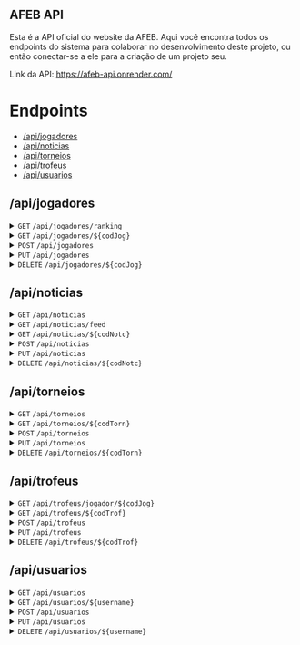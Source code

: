 ## AFEB API

Esta é a API oficial do website da AFEB. Aqui você encontra todos os endpoints
do sistema para colaborar no desenvolvimento deste projeto, ou então conectar-se
a ele para a criação de um projeto seu.

Link da API: <a href="https://afeb-api.onrender.com/">https://afeb-api.onrender.com/</a>

# Endpoints

* [/api/jogadores](#apijogadores)
* [/api/noticias](#apinoticias)
* [/api/torneios](#apitorneios)
* [/api/trofeus](#apitrofeus)
* [/api/usuarios](#apiusuarios)

## /api/jogadores

<details>
  <summary> <code>GET</code> <code>/api/jogadores/ranking</code> </summary>

  ### Descrição

  Retorna um ranking com o Top 10 jogadores mais bem rankeados da AFEB.

  ### Parâmetros

  > Nenhum

  ### Status codes

  | Status Code | Description |
  | :--- | :--- |
  | 200 | `OK` |
  | 500 | `INTERNAL SERVER ERROR` |

  ### Response
  ```js
  {
    "ranking": []object,
    "message": string || null,
    "error": string || null
  }
  ```

  Exemplo:
  ```js
  {
    "message": "Ranking encontrado com sucesso!",
    "ranking": [
      {
        "codJog": 1,
        "nome": "Lucas Guedes",
        "apelido": "Guedes",
        "tituloAFEB": "MNB",
        "info": "Fundador da AFEB.",
        "eloRapid": 3200,
        "eloBlitz": 3400,
        "dataNascimento": "2005-09-02",
        "trofeus": null
      },
      {
        "codJog": 2,
        "nome": "Bye",
        "apelido": null,
        "tituloAFEB": "GMB",
        "info": "O bye",
        "eloRapid": 9999,
        "eloBlitz": 9999,
        "dataNascimento": "0000-01-01",
        "trofeus": null
      }
    ]
  }
  ```
</details>

<details>
  <summary> <code>GET</code> <code>/api/jogadores/${codJog}</code> </summary>

  ### Descrição

  Retorna os dados de um jogador, juntamente de suas premiações na AFEB.

  ### Parâmetros

  | param.    |  tipo     | data type   | desc.                                                            |
  |-----------|-----------|-------------|------------------------------------------------------------------|
  | codJog    |  required | string      | Código do jogador a ser buscado.                                 |

  ### Status codes

  | Status Code | Description |
  | :--- | :--- |
  | 200 | `OK` |
  | 404 | `NOT FOUND` |
  | 500 | `INTERNAL SERVER ERROR` |

  ### Response
  ```js
  {
    "jogador": object,
    "message": string || null,
    "error": string || null
  }
  ```

  Exemplo:
  ```js
  {
    "jogador": {
      "codJog": 2,
      "nome": "Bye",
      "apelido": null,
      "tituloAFEB": "GMB",
      "info": "O bye",
      "eloRapid": 9999,
      "eloBlitz": 9999,
      "dataNascimento": "0000-01-01",
      "trofeus": [
        {
          "codTrof": 0,
          "codJog": 0,
          "codTorn": 0,
          "torneio": "1º Campeonato Mundial da FIDE",
          "posicao": 1
        }
      ]
    },
    "message": "Jogador encontrado com sucesso!"
  }
  ```
</details>

<details>
  <summary> <code>POST</code> <code>/api/jogadores</code> </summary>

  ### Descrição

  Registra um novo jogador no sistema

  ### Status codes

  | Status Code | Description |
  | :--- | :--- |
  | 201 | `CREATED` |
  | 400 | `BAD REQUEST` |
  | 500 | `INTERNAL SERVER ERROR` |

  ### Request body
  ```js
  {
    "nome": string,
    "apelido": string || null,
    "tituloAFEB": string || null,
    "info": string || null,
    "eloRapid": Number || null,
    "eloBlitz": Number || null,
    "dataNascimento": string
  }
  ```

  Exemplo:
  ```js
  {
    "nome": "Bye",
    "apelido": "Ciao",
    "tituloAFEB": "GMB",
    "info": "O bye.",
    "eloRapid": 9999,
    "eloBlitz": 9999,
    "dataNascimento": "1287-01-01"
  }
  ```

  ### Response
  ```js
  {
    "message": string || null,
    "error": string || null
  }
  ```

  Exemplo:
  ```js
  {
    "message": "Jogador registrado com sucesso!"
  }
  ```
</details>

<details>
  <summary> <code>PUT</code> <code>/api/jogadores</code> </summary>

  ### Descrição

  Atualiza os dados de um jogador no sistema

  ### Status codes

  | Status Code | Description |
  | :--- | :--- |
  | 200 | `OK` |
  | 400 | `BAD REQUEST` |
  | 404 | `NOT FOUND` |
  | 500 | `INTERNAL SERVER ERROR` |

  ### Request body
  ```js
  {
    "codJog": Number,
    "nome": string,
    "apelido": string || null,
    "tituloAFEB": string || null,
    "info": string || null,
    "eloRapid": Number || null,
    "eloBlitz": Number || null,
    "dataNascimento": string
  }
  ```

  Exemplo:
  ```js
  {
    "codJog": 0,
    "nome": "Bye",
    "apelido": "Ciao",
    "tituloAFEB": "GMB",
    "info": "O bye.",
    "eloRapid": 9999,
    "eloBlitz": 9999,
    "dataNascimento": "1287-01-01"
  }
  ```

  ### Response
  ```js
  {
    "message": string || null,
    "error": string || null
  }
  ```

  Exemplo:
  ```js
  {
    "message": "Jogador atualizado com sucesso!"
  }
  ```
</details>

<details>
  <summary> <code>DELETE</code> <code>/api/jogadores/${codJog}</code> </summary>

  ### Descrição

  Exclui um jogador permanentemente do sistema.

  ### Parâmetros

  | param.    |  tipo     | data type   | desc.                                                            |
  |-----------|-----------|-------------|------------------------------------------------------------------|
  | codJog    |  required | string      | Código do jogador a ser excluído.                                |

  ### Status codes

  | Status Code | Description |
  | :--- | :--- |
  | 200 | `OK` |
  | 400 | `BAD REQUEST` |
  | 404 | `NOT FOUND` |
  | 500 | `INTERNAL SERVER ERROR` |

  ### Response
  ```js
  {
    "message": string || null,
    "error": string || null
  }
  ```

  Exemplo:
  ```js
  {
    "message": "Jogador excluído com sucesso!"
  }
  ```
</details>

## /api/noticias

<details>
  <summary> <code>GET</code> <code>/api/noticias</code> </summary>

  ### Descrição

  Retorna todas as notícias da AFEB.

  > Em desenvolvimento
</details>

<details>
  <summary> <code>GET</code> <code>/api/noticias/feed</code> </summary>

  ### Descrição

  Retorna as 6 últimas notícias da AFEB.

  ### Parâmetros

  > Nenhum

  ### Status codes

  | Status Code | Description |
  | :--- | :--- |
  | 200 | `OK` |
  | 500 | `INTERNAL SERVER ERROR` |

  ### Response
  ```js
  {
    "noticias": []object || null,
    "message": string || null,
    "error": string || null
  }
  ```

  Exemplo:
  ```js
  {
    "message": "Notícias encontradas com sucesso!",
    "noticias": [
      {
        "codNotc": 1,
        "codAutor": "OGrandePoderosoB",
        "titulo": "AFEB continua existindo",
        "noticia": "Atualização para o dia de hoje: A AFEB ainda existe.",
        "dataPublicacao": "2023-11-24 11:23:50"
      }
    ]
  }
  ```
</details>

<details>
  <summary> <code>GET</code> <code>/api/noticias/${codNotc}</code> </summary>

  ### Descrição

  Retorna uma notícia específica do jornal da AFEB a partir de seu código.

  ### Parâmetros

  | param.    |  tipo     | data type   | desc.                                                            |
  |-----------|-----------|-------------|------------------------------------------------------------------|
  | codNotc   |  required | string      | Código de notícia a ser retornada.                               |

  ### Status codes

  | Status Code | Description |
  | :--- | :--- |
  | 200 | `OK` |
  | 404 | `NOT FOUND` |
  | 500 | `INTERNAL SERVER ERROR` |

  ### Response
  ```js
  {
    "noticia": object || null,
    "message": string || null,
    "error": string || null
  }
  ```

  Exemplo:
  ```js
  {
    "message": "Notícia encontrada com sucesso!",
    "noticia": {
      "codNotc": 7,
      "codAutor": "LucasMoraesGuede",
      "titulo": "Murilo Holtz se abstém do Torneio de Chess 960",
      "noticia": "A partir de hoje, quinta-feira (16), Murilo Holtz não irá mais participar do Torneio de Chess 960, pois irá fazer uma viagem aos Estados Unidos, e não será capaz de comparecer ao torneio até sexta-feira da próxima semana (24). Assim, o torneio agora acontecerá apenas entre 8 participantes e com um forte competidor a menos.",
      "dataPublicacao": "2023-11-16 17:38:59"
    }
  }
  ```
</details>

<details>
  <summary> <code>POST</code> <code>/api/noticias</code> </summary>

  ### Descrição

  Cria uma nova notícia.

  ### Status codes

  | Status Code | Description |
  | :--- | :--- |
  | 201 | `CREATED` |
  | 400 | `BAD REQUEST` |
  | 500 | `INTERNAL SERVER ERROR` |

  ### Request body
  ```js
  {
    "codAutor": string,
    "titulo": string,
    "noticia": string
  }
  ```

  Exemplo:
  ```js
  {
    "codAutor": "OGrandePoderosoB",
    "titulo": "AFEB continua existindo",
    "noticia": "Atualização para o dia de hoje: A AFEB ainda existe."
  }
  ```

  ### Response
  ```js
  {
    "message": string || null,
    "error": string || null
  }
  ```

  Exemplo:
  ```js
  {
    "message": "Notícia criada com sucesso!"
  }
  ```
</details>

<details>
  <summary> <code>PUT</code> <code>/api/noticias</code> </summary>

  ### Descrição

  Atualiza os dados de uma notícia

  ### Status codes

  | Status Code | Description |
  | :--- | :--- |
  | 200 | `OK` |
  | 400 | `BAD REQUEST` |
  | 404 | `NOT FOUND` |
  | 500 | `INTERNAL SERVER ERROR` |

  ### Request body
  ```js
  {
    "codNotc": Number,
    "codAutor": string,
    "titulo": string,
    "noticia": string
  }
  ```

  Exemplo:
  ```js
  {
    "codNotc": 2,
    "codAutor": "OGrandePoderosoB",
    "titulo": "AFEB continua existindo",
    "noticia": "Atualização para o dia de hoje: A AFEB ainda existe."
  }
  ```

  ### Response
  ```js
  {
    "message": string || null,
    "error": string || null
  }
  ```

  Exemplo:
  ```js
  {
    "message": "Notícia atualizada com sucesso!"
  }
  ```
</details>

<details>
  <summary> <code>DELETE</code> <code>/api/noticias/${codNotc}</code> </summary>

  ### Descrição

  Exclui uma notícia do sistema.

  ### Parâmetros

  | param.    |  tipo     | data type   | desc.                                                            |
  |-----------|-----------|-------------|------------------------------------------------------------------|
  | codNotc   |  required | string      | Código da notícia a ser excluída.                                |

  ### Status codes

  | Status Code | Description |
  | :--- | :--- |
  | 200 | `OK` |
  | 400 | `BAD REQUEST` |
  | 404 | `NOT FOUND` |
  | 500 | `INTERNAL SERVER ERROR` |

  ### Response
  ```js
  {
    "message": string || null,
    "error": string || null
  }
  ```

  Exemplo:
  ```js
  {
    "message": "Notícia excluída com sucesso!"
  }
  ```
</details>

## /api/torneios

<details>
  <summary> <code>GET</code> <code>/api/torneios</code> </summary>

  ### Descrição

  Retorna os dados de todos os torneios da AFEB.

  ### Parâmetros

  > Nenhum

  ### Status codes

  | Status Code | Description |
  | :--- | :--- |
  | 200 | `OK` |
  | 500 | `INTERNAL SERVER ERROR` |

  ### Response
  ```js
  {
    "torneios": []object || null,
    "message": string || null,
    "error": string || null
  }
  ```

  Exemplo:
  ```js
  {
    "message": "Torneios encontrados com sucesso!",
    "torneios": [
      {
        "codTorn": 0,
        "titulo": "Simultânea Oshiro vs. AFEB",
        "descricao": "Torneio de toda a AFEB contra o Oshiro jogando xadrez Oshiro.",
        "comentarios": "Oshiro destruiu a todos.",
        "dataInicio": "2024-01-01",
        "dataFim": "2024-01-02",
        "modo": "presencial",
        "participantes": 10,
        "placarFinal": "1º. Daniel Oshiro - 10/10\n2º. AFEB - 0/10"
      }
    ]
  }
  ```
</details>

<details>
  <summary> <code>GET</code> <code>/api/torneios/${codTorn}</code> </summary>

  ### Descrição

  Retorna os dados de um torneio específico da AFEB.

  ### Parâmetros

  | param.    |  tipo     | data type   | desc.                                                            |
  |-----------|-----------|-------------|------------------------------------------------------------------|
  | codTorn   |  required | string      | Código de torneio a ser retornado.                               |

  ### Status codes

  | Status Code | Description |
  | :--- | :--- |
  | 200 | `OK` |
  | 404 | `NOT FOUND` |
  | 500 | `INTERNAL SERVER ERROR` |

  ### Response
  ```js
  {
    "torneio": object || null,
    "message": string || null,
    "error": string || null
  }
  ```

  Exemplo:
  ```js
  {
    "message": "Torneio encontrado com sucesso!",
    "torneio": {
      "codTorn": 0,
      "titulo": "Simultânea Oshiro vs. AFEB",
      "descricao": "Torneio de toda a AFEB contra o Oshiro jogando xadrez Oshiro.",
      "comentarios": "Oshiro destruiu a todos.",
      "dataInicio": "2024-01-01",
      "dataFim": "2024-01-02",
      "modo": "presencial",
      "participantes": 10,
      "placarFinal": "1º. Daniel Oshiro - 9/9\n2º. AFEB - 0/9"
    }
  }
  ```
</details>

<details>
  <summary> <code>POST</code> <code>/api/torneios</code> </summary>

  ### Descrição

  Registra um novo torneio.

  ### Status codes

  | Status Code | Description |
  | :--- | :--- |
  | 201 | `CREATED` |
  | 400 | `BAD REQUEST` |
  | 500 | `INTERNAL SERVER ERROR` |

  ### Request body
  ```js
  {
    "titulo": string,
    "descricao": string,
    "comentarios": string || null,
    "dataInicio": string,
    "dataFim": string || null,
    "modo": string,
    "participantes": Number,
    "placarFinal": string || null
  }
  ```

  Exemplo:
  ```js
  {
    "titulo": "Simultânea Oshiro vs. AFEB",
    "descricao": "Torneio de toda a AFEB contra o Oshiro jogando xadrez Oshiro.",
    "comentarios": "Oshiro destruiu a todos.",
    "dataInicio": "2024-01-01",
    "dataFim": "2024-01-02",
    "modo": "presencial",
    "participantes": 10,
    "placarFinal": "1º. Daniel Oshiro - 9/9\n2º. AFEB - 0/9"
  }
  ```

  ### Response
  ```js
  {
    "message": string || null,
    "error": string || null
  }
  ```

  Exemplo:
  ```js
  {
    "message": "Torneio criado com sucesso!"
  }
  ```
</details>

<details>
  <summary> <code>PUT</code> <code>/api/torneios</code> </summary>

  ### Descrição

  Atualiza os dados de um torneio.

  ### Status codes

  | Status Code | Description |
  | :--- | :--- |
  | 200 | `OK` |
  | 400 | `BAD REQUEST` |
  | 404 | `NOT FOUND` |
  | 500 | `INTERNAL SERVER ERROR` |

  ### Request body
  ```js
  {
    "codTorn": Number,
    "titulo": string,
    "descricao": string,
    "comentarios": string || null,
    "dataInicio": string,
    "dataFim": string || null,
    "modo": string,
    "participantes": Number,
    "placarFinal": string || null
  }
  ```

  Exemplo:
  ```js
  {
    "codTorn": 0,
    "titulo": "Simultânea Oshiro vs. AFEB",
    "descricao": "Torneio de toda a AFEB contra o Oshiro jogando xadrez Oshiro.",
    "comentarios": "Oshiro destruiu a todos.",
    "dataInicio": "2024-01-01",
    "dataFim": "2024-01-02",
    "modo": "presencial",
    "participantes": 10,
    "placarFinal": "1º. Daniel Oshiro - 9/9\n2º. AFEB - 0/9"
  }
  ```

  ### Response
  ```js
  {
    "message": string || null,
    "error": string || null
  }
  ```

  Exemplo:
  ```js
  {
    "message": "Torneio editado com sucesso!"
  }
  ```
</details>

<details>
  <summary> <code>DELETE</code> <code>/api/torneios/${codTorn}</code> </summary>

  ### Descrição

  Exclui um torneio do sistema.

  ### Parâmetros

  | param.    |  tipo     | data type   | desc.                                                            |
  |-----------|-----------|-------------|------------------------------------------------------------------|
  | codTorn   |  required | string      | Código do torneio a ser excluído.                                |

  ### Status codes

  | Status Code | Description |
  | :--- | :--- |
  | 200 | `OK` |
  | 400 | `BAD REQUEST` |
  | 404 | `NOT FOUND` |
  | 500 | `INTERNAL SERVER ERROR` |

  ### Response
  ```js
  {
    "message": string || null,
    "error": string || null
  }
  ```

  Exemplo:
  ```js
  {
    "message": "Torneio excluído com sucesso!"
  }
  ```
</details>

## /api/trofeus

<details>
  <summary> <code>GET</code> <code>/api/trofeus/jogador/${codJog}</code> </summary>

  ### Descrição

  Retorna todas as premiações pela associação de um jogador da AFEB.

  ### Parâmetros

  | param.    |  tipo     | data type   | desc.                                                            |
  |-----------|-----------|-------------|------------------------------------------------------------------|
  | codJog    |  required | string      | Código do jogador a ter os troféus retornados.                   |

  ### Status codes

  | Status Code | Description |
  | :--- | :--- |
  | 200 | `OK` |
  | 400 | `BAD REQUEST` |
  | 404 | `NOT FOUND` |
  | 500 | `INTERNAL SERVER ERROR` |

  ### Response
  ```js
  {
    "trofeus": []object || null,
    "message": string || null,
    "error": string || null
  }
  ```

  Exemplo:
  ```js
  {
    "message": "Troféus encontrados com sucesso!",
    "trofeus": [
      {
        "codTrof": 1,
        "codJog": 1,
        "codTorn": 1,
        "torneio": "1º Campeonato Mundial da Biblioteca AFEB",
        "posicao": 1
      },
      {
        "codTrof": 4,
        "codJog": 1,
        "codTorn": 2,
        "torneio": "1º Torneio Suíço de Blitz AFEB",
        "posicao": 1
      }
    ]
  }
  ```
</details>

<details>
  <summary> <code>GET</code> <code>/api/trofeus/${codTrof}</code> </summary>

  ### Descrição

  Retorna os dados de uma premiação a partir de seu código.

  ### Parâmetros

  | param.    |  tipo     | data type   | desc.                                                            |
  |-----------|-----------|-------------|------------------------------------------------------------------|
  | codTrof   |  required | string      | Código de troféu a ser retornado.                                |

  ### Status codes

  | Status Code | Description |
  | :--- | :--- |
  | 200 | `OK` |
  | 404 | `NOT FOUND` |
  | 500 | `INTERNAL SERVER ERROR` |

  ### Response
  ```js
  {
    "trofeu": object || null,
    "message": string || null,
    "error": string || null
  }
  ```

  Exemplo:
  ```js
  {
    "message": "Troféu encontrado com sucesso!",
    "trofeu": {
      "codTrof": 1,
      "codJog": 1,
      "codTorn": 1,
      "torneio": "1º Campeonato Mundial da Biblioteca AFEB",
      "posicao": 1
    }
  }
  ```
</details>

<details>
  <summary> <code>POST</code> <code>/api/trofeus</code> </summary>

  ### Descrição

  Registra uma nova premiação.

  ### Status codes

  | Status Code | Description |
  | :--- | :--- |
  | 201 | `CREATED` |
  | 400 | `BAD REQUEST` |
  | 500 | `INTERNAL SERVER ERROR` |

  ### Request body
  ```js
  {
    "codJog": Number,
    "codTorn": Number,
    "posicao": Number
  }
  ```

  Exemplo:
  ```js
  {
    "codJog": 1,
    "codTorn": 12,
    "posicao": 1
  }
  ```

  ### Response
  ```js
  {
    "message": string || null,
    "error": string || null
  }
  ```

  Exemplo:
  ```js
  {
    "message": "Troféu registrado com sucesso!"
  }
  ```
</details>

<details>
  <summary> <code>PUT</code> <code>/api/trofeus</code> </summary>

  ### Descrição

  Atualiza os dados de uma premiação.

  ### Status codes

  | Status Code | Description |
  | :--- | :--- |
  | 200 | `OK` |
  | 400 | `BAD REQUEST` |
  | 404 | `NOT FOUND` |
  | 500 | `INTERNAL SERVER ERROR` |

  ### Request body
  ```js
  {
    "codTrof": Number,
    "codJog": Number,
    "codTorn": Number,
    "posicao": Number
  }
  ```

  Exemplo:
  ```js
  {
    "codTrof": 5,
    "codJog": 1,
    "codTorn": 12,
    "posicao": 1
  }
  ```

  ### Response
  ```js
  {
    "message": string || null,
    "error": string || null
  }
  ```

  Exemplo:
  ```js
  {
    "message": "Troféu atualizado com sucesso!"
  }
  ```
</details>

<details>
  <summary> <code>DELETE</code> <code>/api/trofeus/${codTrof}</code> </summary>

  ### Descrição

  Exclui uma premiação do sistema.

  ### Parâmetros

  | param.    |  tipo     | data type   | desc.                                                            |
  |-----------|-----------|-------------|------------------------------------------------------------------|
  | codTrof   |  required | string      | Código do troféu a ser excluído.                                 |

  ### Status codes

  | Status Code | Description |
  | :--- | :--- |
  | 200 | `OK` |
  | 400 | `BAD REQUEST` |
  | 404 | `NOT FOUND` |
  | 500 | `INTERNAL SERVER ERROR` |

  ### Response
  ```js
  {
    "message": string || null,
    "error": string || null
  }
  ```

  Exemplo:
  ```js
  {
    "message": "Troféu excluído com sucesso!"
  }
  ```
</details>

## /api/usuarios

<details>
  <summary> <code>GET</code> <code>/api/usuarios</code> </summary>

  ### Descrição

  Retorna todos os usuários com acesso ao sistema da AFEB.

  ### Parâmetros

  > Nenhum

  ### Status codes

  | Status Code | Description |
  | :--- | :--- |
  | 200 | `OK` |
  | 500 | `INTERNAL SERVER ERROR` |

  ### Response
  ```js
  {
    "usuarios": []object || null,
    "message": string || null,
    "error": string || null
  }
  ```

  Exemplo:
  ```js
  {
    "message": "Usuários encontrados com sucesso!",
    "usuarios": [
      {
        "codUsu": "A2rToPKHJe9B5PIOUYKgXQ==",
        "username": "Cléber",
        "senha": "",
        "adm": true,
        "dataReg": "2024-01-02"
      }
    ]
  }
  ```
</details>

<details>
  <summary> <code>GET</code> <code>/api/usuarios/${username}</code> </summary>

  ### Descrição

  Retorna um usuário a partir de seu username.

  ### Parâmetros

  | param.    |  tipo     | data type   | desc.                                                            |
  |-----------|-----------|-------------|------------------------------------------------------------------|
  | username  |  required | string      | Username de usuário a ser retornado.                             |

  ### Status codes

  | Status Code | Description |
  | :--- | :--- |
  | 200 | `OK` |
  | 404 | `NOT FOUND` |
  | 500 | `INTERNAL SERVER ERROR` |

  ### Response
  ```js
  {
    "usuario": object || null,
    "message": string || null,
    "error": string || null
  }
  ```

  Exemplo:
  ```js
  {
    "message": "Usuário encontrado com sucesso!",
    "usuario": {
      "codUsu": "A2rToPKHJe9B5PIOUYKgXQ==",
      "username": "Cléber",
      "senha": "",
      "adm": true,
      "dataReg": "2024-01-02"
    }
  }
  ```
</details>

<details>
  <summary> <code>POST</code> <code>/api/usuarios</code> </summary>

  ### Descrição

  Cria um novo usuário.

  ### Status codes

  | Status Code | Description |
  | :--- | :--- |
  | 201 | `CREATED` |
  | 400 | `BAD REQUEST` |
  | 500 | `INTERNAL SERVER ERROR` |

  ### Request body
  ```js
  {
    "username": string,
    "senha": string,
    "adm": boolean
  }
  ```

  Exemplo:
  ```js
  {
    "username": "Cléber",
    "senha": "senhaForte",
    "adm": true
  }
  ```

  ### Response
  ```js
  {
    "message": string || null,
    "error": string || null
  }
  ```

  Exemplo:
  ```js
  {
    "message": "Usuário cadastrado com sucesso!"
  }
  ```
</details>

<details>
  <summary> <code>PUT</code> <code>/api/usuarios</code> </summary>

  ### Descrição

  Atualiza os dados de um usuário.

  ### Status codes

  | Status Code | Description |
  | :--- | :--- |
  | 200 | `OK` |
  | 400 | `BAD REQUEST` |
  | 404 | `NOT FOUND` |
  | 500 | `INTERNAL SERVER ERROR` |

  ### Request body
  ```js
  {
    "codUsu": string,
    "username": string,
    "senha": string,
    "adm": boolean
  }
  ```

  Exemplo:
  ```js
  {
    "codUsu": "A2rToPKHJe9B5PIOUYKgXQ==",
    "username": "Cléber",
    "senha": "senhaForte",
    "adm": true
  }
  ```

  ### Response
  ```js
  {
    "message": string || null,
    "error": string || null
  }
  ```

  Exemplo:
  ```js
  {
    "message": "Usuário atualizada com sucesso!"
  }
  ```
</details>

<details>
  <summary> <code>DELETE</code> <code>/api/usuarios/${username}</code> </summary>

  ### Descrição

  Exclui um usuário do sistema.

  ### Parâmetros

  | param.    |  tipo     | data type   | desc.                                                            |
  |-----------|-----------|-------------|------------------------------------------------------------------|
  | username  |  required | string      | Username do usuário a ser excluído.                              |

  ### Status codes

  | Status Code | Description |
  | :--- | :--- |
  | 200 | `OK` |
  | 400 | `BAD REQUEST` |
  | 404 | `NOT FOUND` |
  | 500 | `INTERNAL SERVER ERROR` |

  ### Response
  ```js
  {
    "message": string || null,
    "error": string || null
  }
  ```

  Exemplo:
  ```js
  {
    "message": "Usuário excluído com sucesso!"
  }
  ```
</details>